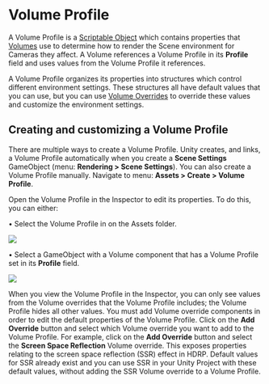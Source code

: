 # Volume Profile

A Volume Profile is a [Scriptable Object](https://docs.unity3d.com/Manual/class-ScriptableObject.html) which contains properties that [Volumes](Volumes.md) use to determine how to render the Scene environment for Cameras they affect. A Volume references a Volume Profile in its **Profile** field and uses values from the Volume Profile it references.

A Volume Profile organizes its properties into structures which control different environment settings. These structures all have default values that you can use, but you can use [Volume Overrides](Volume-Components.md) to override these values and customize the environment settings.

## Creating and customizing a Volume Profile

There are multiple ways to create a Volume Profile. Unity creates, and links, a Volume Profile automatically when you create a **Scene Settings** GameObject (menu: **Rendering > Scene Settings**). You can also create a Volume Profile manually. Navigate to menu: **Assets > Create > Volume Profile**.

Open the Volume Profile in the Inspector to edit its properties. To do this, you can either:

&#8226; Select the Volume Profile in on the Assets folder.

![](Images/VolumeProfile1.png)

&#8226; Select a GameObject with a Volume component that has a Volume Profile set in its **Profile** field.

![](Images/VolumeProfile2.png)



When you view the Volume Profile in the Inspector, you can only see values from the Volume overrides that the Volume Profile includes; the Volume Profile hides all other values. You must add Volume override components in order to edit the default properties of the Volume Profile. Click on the **Add Override** button and select which Volume override you want to add to the Volume Profile. For example, click on the **Add Override** button and select the **Screen Space Reflection** Volume override. This exposes properties relating to the screen space reflection (SSR) effect in HDRP. Default values for SSR already exist and you can use SSR in your Unity Project with these default values, without adding the SSR Volume override to a Volume Profile.
